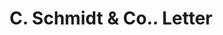 ---
doi: 10.7916/D8GT709B
date_other: '1902'
date_other_textual: '1902'
form: correspondence
genre:
- Letters (correspondence)
name:
- C. Schmidt & Co.
object_in_context_url: https://biggert.cul.columbia.edu/items/view/ave_biggert_01243
subject_hierarchical_geographic:
- Cincinnati, Ohio, United States
subject_name:
- C. Schmidt & Co.
title: C. Schmidt & Co.. Letter
sort_title: C. Schmidt & Co.. Letter
call_number: ave_biggert_01243
coordinates:
- 39.1,-84.51666666666667
pid: ave_biggert_01243
identifiers: ave_biggert_01243
canvas_id: ldpd:396506
permalink: "/items/ave_biggert_01243/"
layout: iiif-image-page
---